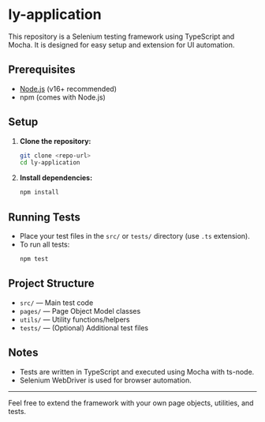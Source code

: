 # ly-application

This repository is a Selenium testing framework using TypeScript and Mocha. It is designed for easy setup and extension for UI automation.

## Prerequisites
- [Node.js](https://nodejs.org/) (v16+ recommended)
- npm (comes with Node.js)

## Setup
1. **Clone the repository:**
   ```sh
   git clone <repo-url>
   cd ly-application
   ```
2. **Install dependencies:**
   ```sh
   npm install
   ```

## Running Tests
- Place your test files in the `src/` or `tests/` directory (use `.ts` extension).
- To run all tests:
  ```sh
  npm test
  ```

## Project Structure
- `src/`    — Main test code
- `pages/`  — Page Object Model classes
- `utils/`  — Utility functions/helpers
- `tests/`  — (Optional) Additional test files

## Notes
- Tests are written in TypeScript and executed using Mocha with ts-node.
- Selenium WebDriver is used for browser automation.

---
Feel free to extend the framework with your own page objects, utilities, and tests. 
